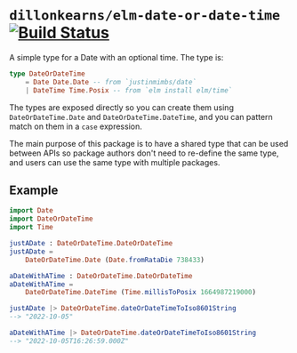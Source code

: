 # `dillonkearns/elm-date-or-date-time` [![Build Status](https://github.com/dillonkearns/elm-date-or-date-time/workflows/CI/badge.svg)](https://github.com/dillonkearns/elm-date-or-date-time/actions?query=branch%3Amain)

A simple type for a Date with an optional time. The type is:

```elm
type DateOrDateTime
    = Date Date.Date -- from `justinmimbs/date`
    | DateTime Time.Posix -- from `elm install elm/time`
```

The types are exposed directly so you can create them using `DateOrDateTime.Date` and `DateOrDateTime.DateTime`, and
you can pattern match on them in a `case` expression.

The main purpose of this package is to have a shared type that can be used between APIs so package authors don't need to
re-define the same type, and users can use the same type with multiple packages.

## Example


```elm
import Date
import DateOrDateTime
import Time

justADate : DateOrDateTime.DateOrDateTime
justADate =
    DateOrDateTime.Date (Date.fromRataDie 738433)

aDateWithATime : DateOrDateTime.DateOrDateTime
aDateWithATime =
    DateOrDateTime.DateTime (Time.millisToPosix 1664987219000)

justADate |> DateOrDateTime.dateOrDateTimeToIso8601String
--> "2022-10-05"

aDateWithATime |> DateOrDateTime.dateOrDateTimeToIso8601String
--> "2022-10-05T16:26:59.000Z"
```
